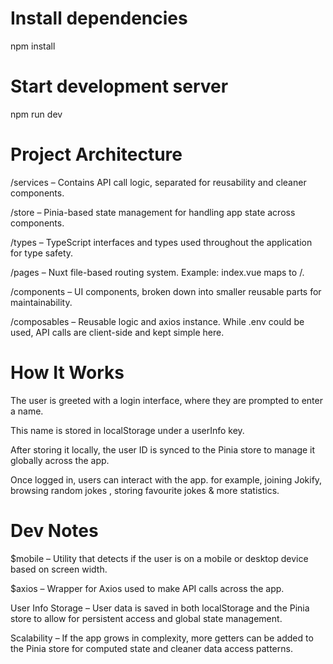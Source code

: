 # Install dependencies

npm install

# Start development server

npm run dev

# Project Architecture

/services – Contains API call logic, separated for reusability and cleaner components.

/store – Pinia-based state management for handling app state across components.

/types – TypeScript interfaces and types used throughout the application for type safety.

/pages – Nuxt file-based routing system. Example: index.vue maps to /.

/components – UI components, broken down into smaller reusable parts for maintainability.

/composables – Reusable logic and axios instance. While .env could be used, API calls are client-side and kept simple here.

# How It Works

The user is greeted with a login interface, where they are prompted to enter a name.

This name is stored in localStorage under a userInfo key.

After storing it locally, the user ID is synced to the Pinia store to manage it globally across the app.

Once logged in, users can interact with the app. for example, joining Jokify, browsing random jokes , storing favourite jokes & more statistics.

# Dev Notes

$mobile – Utility that detects if the user is on a mobile or desktop device based on screen width.

$axios – Wrapper for Axios used to make API calls across the app.

User Info Storage – User data is saved in both localStorage and the Pinia store to allow for persistent access and global state management.

Scalability – If the app grows in complexity, more getters can be added to the Pinia store for computed state and cleaner data access patterns.
